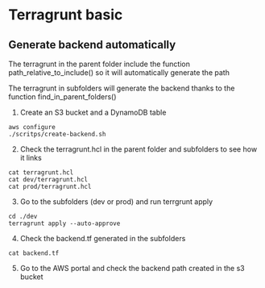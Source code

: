 # Terragrunt basic

## Generate backend automatically

The terragrunt in the parent folder include the function path_relative_to_include() so it will automatically generate the path

The terragrunt in subfolders will generate the backend thanks to the function find_in_parent_folders()

1. Create an S3 bucket and a DynamoDB table
``` shell
aws configure
./scritps/create-backend.sh
```

2. Check the terragrunt.hcl in the parent folder and subfolders to see how it links
``` shell
cat terragrunt.hcl
cat dev/terragrunt.hcl
cat prod/terragrunt.hcl
``` 

3. Go to the subfolders (dev or prod) and run terrgrunt apply
``` shell
cd ./dev
terragrunt apply --auto-approve
```

4. Check the backend.tf generated in the subfolders
``` shell
cat backend.tf
```

5. Go to the AWS portal and check the backend path created in the s3 bucket